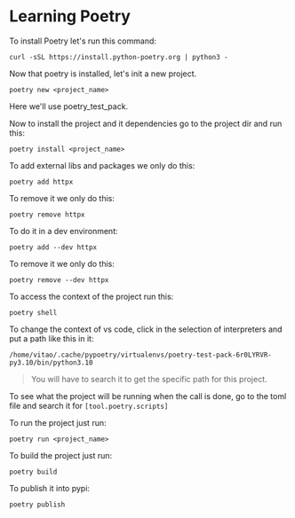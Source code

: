 # Learning Poetry


To install Poetry let's run this command:

```shel
curl -sSL https://install.python-poetry.org | python3 -
```

Now that poetry is installed, let's init a new project.

```shel
poetry new <project_name>
```

Here we'll use poetry_test_pack.

Now to install the project and it dependencies go to the project dir and run this:

```shel
poetry install <project_name>
```

To add external libs and packages we only do this:

```shel
poetry add httpx
```

To remove it we only do this:

```shel
poetry remove httpx
```

To do it in a dev environment:

```shel
poetry add --dev httpx
```

To remove it we only do this:

```shel
poetry remove --dev httpx
```


To access the context of the project run this:

```shel
poetry shell
```

To change the context of vs code, click in the selection of interpreters and put a path like this in it:

```shell
/home/vitao/.cache/pypoetry/virtualenvs/poetry-test-pack-6r0LYRVR-py3.10/bin/python3.10
```
> You will have to search it to get the specific path for this project.

To see what the project will be running when the call is done, go to the toml file and search it for `[tool.poetry.scripts]`

To run the project just run:

```shel
poetry run <project_name>
```

To build the project just run:


```shel
poetry build
```

To publish it into pypi:


```shel
poetry publish
```